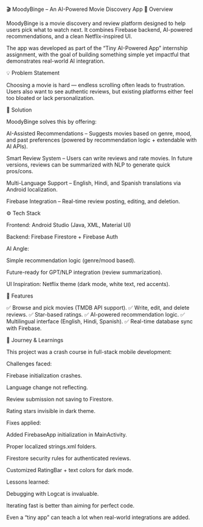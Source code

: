 🎬 MoodyBinge – An AI-Powered Movie Discovery App
🚀 Overview

MoodyBinge is a movie discovery and review platform designed to help users pick what to watch next. It combines Firebase backend, AI-powered recommendations, and a clean Netflix-inspired UI.

The app was developed as part of the “Tiny AI-Powered App” internship assignment, with the goal of building something simple yet impactful that demonstrates real-world AI integration.

💡 Problem Statement

Choosing a movie is hard — endless scrolling often leads to frustration. Users also want to see authentic reviews, but existing platforms either feel too bloated or lack personalization.

🎯 Solution

MoodyBinge solves this by offering:

AI-Assisted Recommendations – Suggests movies based on genre, mood, and past preferences (powered by recommendation logic + extendable with AI APIs).

Smart Review System – Users can write reviews and rate movies. In future versions, reviews can be summarized with NLP to generate quick pros/cons.

Multi-Language Support – English, Hindi, and Spanish translations via Android localization.

Firebase Integration – Real-time review posting, editing, and deletion.

⚙️ Tech Stack

Frontend: Android Studio (Java, XML, Material UI)

Backend: Firebase Firestore + Firebase Auth

AI Angle:

Simple recommendation logic (genre/mood based).

Future-ready for GPT/NLP integration (review summarization).

UI Inspiration: Netflix theme (dark mode, white text, red accents).

🔑 Features

✅ Browse and pick movies (TMDB API support).
✅ Write, edit, and delete reviews.
✅ Star-based ratings.
✅ AI-powered recommendation logic.
✅ Multilingual interface (English, Hindi, Spanish).
✅ Real-time database sync with Firebase.


🧪 Journey & Learnings

This project was a crash course in full-stack mobile development:

Challenges faced:

Firebase initialization crashes.

Language change not reflecting.

Review submission not saving to Firestore.

Rating stars invisible in dark theme.

Fixes applied:

Added FirebaseApp initialization in MainActivity.

Proper localized strings.xml folders.

Firestore security rules for authenticated reviews.

Customized RatingBar + text colors for dark mode.

Lessons learned:

Debugging with Logcat is invaluable.

Iterating fast is better than aiming for perfect code.

Even a “tiny app” can teach a lot when real-world integrations are added.
